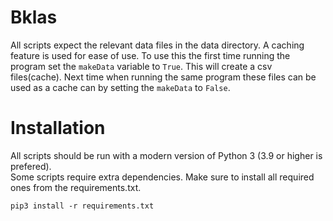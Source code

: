 # Bklas
All scripts expect the relevant data files in the data directory. A caching feature is used for ease of use. To use this the first time running the program set the `makeData` variable to `True`. This will create a csv files(cache). Next time when running the same program these files can be used as a cache can by setting the `makeData` to `False`. 

# Installation
All scripts should be run with a modern version of Python 3 (3.9 or higher is prefered). \
Some scripts require extra dependencies. Make sure to install all required ones from the requirements.txt. 
```
pip3 install -r requirements.txt
```